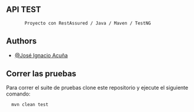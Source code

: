 
##      API TEST

           Proyecto con RestAssured / Java / Maven / TestNG
            




## Authors

- [@José Ignacio Acuña](https://github.com/jacuna95)

  
## Correr las pruebas

Para correr el suite de pruebas clone este repositorio y ejecute el siguiente comando:

```bash
  mvn clean test
```

  
